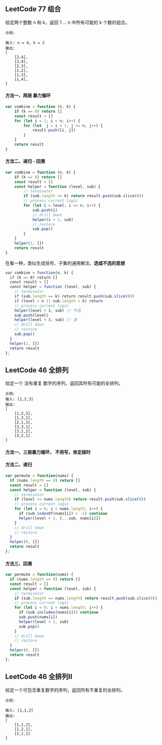 <h2 id='1'>LeetCode 77 组合</h2>
给定两个整数 n 和 k，返回 1 ... n 中所有可能的 k 个数的组合。

    示例:

    输入: n = 4, k = 2
    输出:
    [
        [2,4],
        [3,4],
        [2,3],
        [1,2],
        [1,3],
        [1,4],
    ]

#### 方法一、两层 暴力循环

```javascript
var combine = function (n, k) {
    if (k == 0) return []
    const result = []
    for (let i = 1; i < n; i++) {
        for (let  j = i + 1; j <= n; j++) {
            result.push([i, j])
        }
    }
    return result
}
```

#### 方法二、递归 - 回溯

```javascript
var combine = function (n, k) {
    if (k == 0) return []
    const result = []
    const helper = function (level, sub) {
        // terminator
        if (sub.length >= k) return result.push(sub.slice(0))
        // process current logic
        for (let i = level; i <= n; i++) {
            sub.push(i)
            // drill down
            helper(i + 1, sub)
            // restore
            sub.pop()
        }
    }
    helper(1, [])
    return result
}
```

在看一种，类似生成括号、子集的通用解法，**选或不选的思想**

```javascript
var combine = function(n, k) {
  if (k == 0) return []
  const result = []
  const helper = function (level, sub) {
    // terminator
    if (sub.length == k) return result.push(sub.slice(0))
    if (level > n || sub.length > k) return
    // process current logic
    helper(level + 1, sub) // 不选
    sub.push(level)
    helper(level + 1, sub) // 选
    // drill down
    // restore
    sub.pop()
  }
  helper(1, [])
  return result
};
```

<h2 id="2">LeetCode 46 全排列</h2>
给定一个 没有重复 数字的序列，返回其所有可能的全排列。

    示例:
    输入: [1,2,3]
    输出:
    [
        [1,2,3],
        [1,3,2],
        [2,1,3],
        [2,3,1],
        [3,1,2],
        [3,2,1]
    ]

#### 方法一、三层暴力循环， 不用写，肯定超时

#### 方法二、递归

```javascript
var permute = function(nums) {
  if (nums.length == 0) return []
  const result = []
  const helper = function (level, sub) {
    // terminator
    if (level >= nums.length) return result.push(sub.slice(0))
    // process current logic
    for (let i = 0; i < nums.length; i++) {
      if (sub.indexOf(nums[i]) > -1) continue
      helper(level + 1, [...sub, nums[i]])
    }
    // drill down
    // restore
  }
  helper(0, [])
  return result
};
```

#### 方法三、回溯

```javascript
var permute = function(nums) {
  if (nums.length == 0) return []
  const result = []
  const helper = function (level, sub) {
    // terminator
    if (sub.length == nums.length) return result.push(sub.slice(0))
    // process current logic
    for (let i = 0; i < nums.length; i++) {
      if (sub.includes(nums[i])) continue
      sub.push(nums[i])
      helper(level + 1, sub)
      sub.pop()
    }
    // drill down
    // restore
  }
  helper(0, [])
  return result
};
```

<h2 id="3">LeetCode 46 全排列II</h2>

给定一个可包含重复数字的序列，返回所有不重复的全排列。

    示例:

    输入: [1,1,2]
    输出:
    [
        [1,1,2],
        [1,2,1],
        [2,1,1]
    ]

